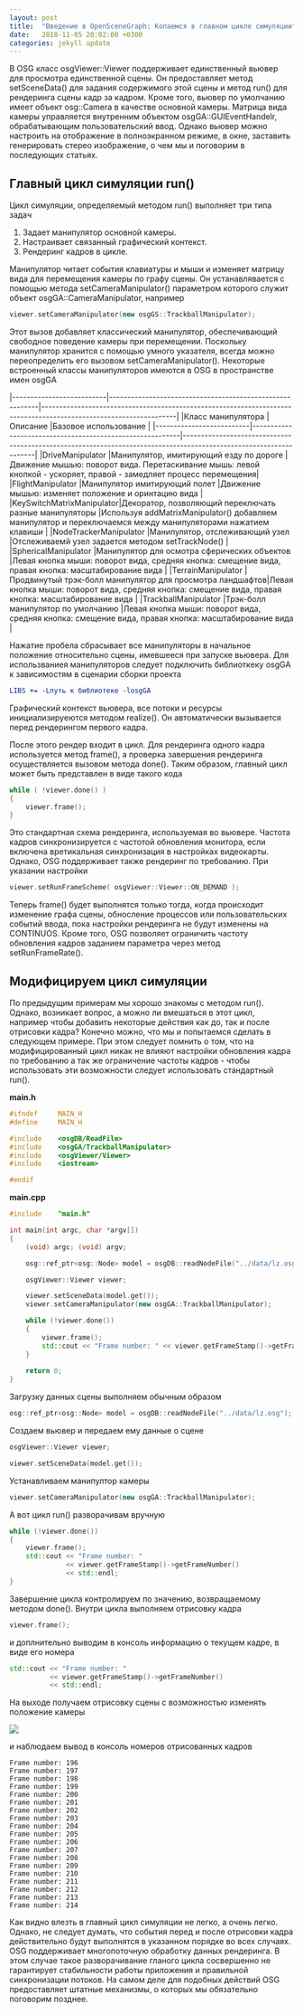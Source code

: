 ```yaml
---
layout: post
title:  "Введение в OpenSceneGraph: Копаемся в главном цикле симуляции"
date:   2018-11-05 20:02:00 +0300
categories: jekyll update
---
```


В OSG класс osgViewer::Viewer поддерживает единственный вьювер для просмотра единственной сцены. Он предоставляет метод setSceneData() для задания содержимого этой сцены и метод run() для рендеринга сцены кадр за кадром. Кроме того, вьювер по умолчанию имеет объект osg::Camera в качестве основной камеры. Матрица вида камеры управляется внутренним объектом osgGA::GUIEventHandelr, обрабатывающим пользовательский ввод. Однако вьювер можно настроить на отображение в полноэкранном режиме, в окне, заставить генерировать стерео изображение, о чем мы и поговорим в последующих статьях.

## Главный цикл симуляции run()

Цикл симуляции, определяемый методом run() выполняет три типа задач

1. Задает манипулятор основной камеры.
2. Настраивает связанный графический контекст.
3. Рендеринг кадров в цикле.

Манипулятор читает события клавиатуры и мыши и изменяет матрицу вида для перемещения камеры по графу сцены. Он устанавлявается с помощью метода setCameraManipulator() параметром которого служит объект osgGA::CameraManipulator, например

```cpp
viewer.setCameraManipulator(new osgGS::TrackballManipulator);
```

Этот вызов добавляет классический манипулятор, обеспечивающий свободное поведение камеры при перемещении. Поскольку манипулятор хранится с помощью умного указателя, всегда можно переопределить его вызовом setCameraManipulator(). Некоторые встроенный классы манипуляторов имеются в OSG в пространстве имен osgGA

|--------------------------|----------------------------------------------------------|-------------------------------------------------------------------------------------------------------------------|
|Класс манипулятора        |Описание                                                  |Базовое использование                                                                                              |
|--------------------------|----------------------------------------------------------|-------------------------------------------------------------------------------------------------------------------|
|DriveManipulator          |Манипулятор, имитирующий езду по дороге                   |Движение мышью: поворот вида. Перетаскивание мышь: левой кнопкой - ускоряет, правой - замедляет процесс перемещения|
|FlightManipulator         |Манипулятор имитирующий полет                             |Движение мышью: изменяет положение и оринтацию вида                                                                |
|KeySwitchMatrixManipulator|Декоратор, позволяющий переключать разные манипуляторы    |Используя addMatrixManipulator() добавляем манипулятор и переключаемся между манипуляторами нажатием клавиши       |
|NodeTrackerManipulator    |Манипулятор, отслеживающий узел                           |Отслеживаемй узел задается методом setTrackNode()                                                                  |
|SphericalManipulator      |Манипулятор для осмотра сферических объектов              |Левая кнопка мыши: поворот вида, средняя кнопка: смещение вида, правая кнопка: масштабирование вида                |
|TerrainManipulator        |Продвинутый трэк-болл манипулятор для просмотра ландшафтов|Левая кнопка мыши: поворот вида, средняя кнопка: смещение вида, правая кнопка: масштабирование вида                |
|TrackballManipulator      |Трэк-болл манипулятор по умолчанию                        |Левая кнопка мыши: поворот вида, средняя кнопка: смещение вида, правая кнопка: масштабирование вида                |

Нажатие пробела сбрасывает все манипуляторы в начальное положение относительно сцены, имевшееся при запуске вьювера. Для использваниея манипуляторов следует подключить библиоткеку osgGA к зависимостям в сценарии сборки проекта

```cmake
LIBS += -Lпуть к библиотеке -losgGA
```

Графический контекст вьювера, все потоки и ресурсы инициализируеются методом realize(). Он автоматически вызывается перед рендерингом первого кадра.

После этого рендер входит в цикл. Для рендеринга одного кадра используется метод frame(), а проверка завершения рендеринга осуществляется вызовом метода done(). Таким образом, главный цикл может быть представлен в виде такого кода

```cpp
while ( !viewer.done() )
{
	viewer.frame();
}
```

Это стандартная схема рендеринга, используемая во вьювере. Частота кадров синхронизируется с частотой обновления монитора, если включена вретикальная синхронизация в настройках видеокарты. Однако, OSG поддерживает также рендеринг по требованию. При указании настройки

```cpp
viewer.setRunFrameScheme( osgViewer::Viewer::ON_DEMAND );
```

Теперь frame() будет выполнятся только тогда, когда происходит изменение графа сцены, обносление процессов или пользовательских событий ввода, пока настройки рендеринга не будут изменены на CONTINUOS. Кроме того, OSG позволяет ограничить частоту обновления кадров заданием параметра через метод setRunFrameRate().

## Модифицируем цикл симуляции

По предыдущим примерам мы хорошо знакомы с методом run(). Однако, возникает вопрос, а можно ли вмешаться в этот цикл, например чтобы добавить некоторые действия как до, так и после отрисовки кадра? Конечно можно, что мы и попытаемся сделать в следующем примере. При этом следует помнить о том, что на модифицированный цикл никак не влияют настройки обновления кадра по требованию а так же ограничение частоты кадров - чтобы использовать эти возможности следует использовать стандартный run().

**main.h**
```cpp
#ifndef		MAIN_H
#define		MAIN_H

#include    <osgDB/ReadFile>
#include    <osgGA/TrackballManipulator>
#include    <osgViewer/Viewer>
#include    <iostream>

#endif
```

**main.cpp**
```cpp
#include	"main.h"

int main(int argc, char *argv[])
{
    (void) argc; (void) argv;

    osg::ref_ptr<osg::Node> model = osgDB::readNodeFile("../data/lz.osg");

    osgViewer::Viewer viewer;

    viewer.setSceneData(model.get());
    viewer.setCameraManipulator(new osgGA::TrackballManipulator);

    while (!viewer.done())
    {
        viewer.frame();
        std::cout << "Frame number: " << viewer.getFrameStamp()->getFrameNumber() << std::endl;
    }
    
    return 0;
}
```

Загрузку данных сцены выполняем обычным образом

```cpp
osg::ref_ptr<osg::Node> model = osgDB::readNodeFile("../data/lz.osg");
```

Создаем вьювер и передаем ему данные о сцене

```cpp
osgViewer::Viewer viewer;

viewer.setSceneData(model.get());
```

Устанавливаем манипултор камеры

```cpp
viewer.setCameraManipulator(new osgGA::TrackballManipulator);
```

А вот цикл run() разворачивам вручную

```cpp
while (!viewer.done())
{
    viewer.frame();
    std::cout << "Frame number: " 
    		  << viewer.getFrameStamp()->getFrameNumber() 
    		  << std::endl;
}
``` 

Завершение цикла контролируем по значению, возвращаемому методом done(). Внутри цикла выполняем отрисовку кадра

```cpp
viewer.frame();
```

и доплнительно выводим в консоль информацию о текущем кадре, в виде его номера
```cpp
std::cout << "Frame number: " 
    	  << viewer.getFrameStamp()->getFrameNumber() 
    	  << std::endl;
```

На выходе получаем отрисовку сцены с возможностью изменять положение камеры

![](https://habrastorage.org/webt/sc/z_/ln/scz_ln1sffn_q2i90y5s6lhgqek.png)

и наблюдаем вывод в консоль номеров отрисованных кадров

```
Frame number: 196
Frame number: 197
Frame number: 198
Frame number: 199
Frame number: 200
Frame number: 201
Frame number: 202
Frame number: 203
Frame number: 204
Frame number: 205
Frame number: 206
Frame number: 207
Frame number: 208
Frame number: 209
Frame number: 210
Frame number: 211
Frame number: 212
Frame number: 213
Frame number: 214
```

Как видно влезть в главный цикл симуляции не легко, а очень легко. Однако, не следует думать, что события перед и после отрисовки кадра действительно будут выполнятся в указанном порядке во всех случаях. OSG поддерживает многопоточную обработку данных рендеринга. В этом случае такое разворачивание гланого цикла сосвершенно не гарантирует стабильности работы приложения и правильной синхронизации потоков. На самом деле для подобных действий OSG предоставляет штатные механизмы, о которых мы обязательно поговорим позднее.